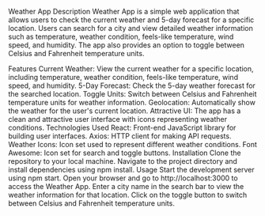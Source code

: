 Weather App
Description
Weather App is a simple web application that allows users to check the current weather and 5-day forecast for a specific location. Users can search for a city and view detailed weather information such as temperature, weather condition, feels-like temperature, wind speed, and humidity. The app also provides an option to toggle between Celsius and Fahrenheit temperature units.

Features
Current Weather: View the current weather for a specific location, including temperature, weather condition, feels-like temperature, wind speed, and humidity.
5-Day Forecast: Check the 5-day weather forecast for the searched location.
Toggle Units: Switch between Celsius and Fahrenheit temperature units for weather information.
Geolocation: Automatically show the weather for the user's current location.
Attractive UI: The app has a clean and attractive user interface with icons representing weather conditions.
Technologies Used
React: Front-end JavaScript library for building user interfaces.
Axios: HTTP client for making API requests.
Weather Icons: Icon set used to represent different weather conditions.
Font Awesome: Icon set for search and toggle buttons.
Installation
Clone the repository to your local machine.
Navigate to the project directory and install dependencies using npm install.
Usage
Start the development server using npm start.
Open your browser and go to http://localhost:3000 to access the Weather App.
Enter a city name in the search bar to view the weather information for that location.
Click on the toggle button to switch between Celsius and Fahrenheit temperature units.

